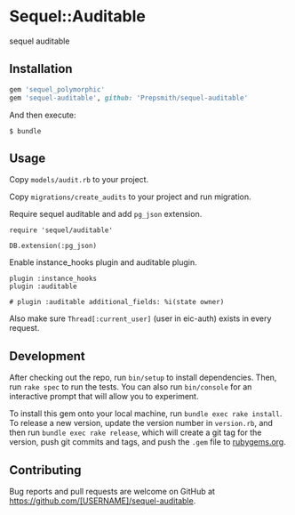 # Sequel::Auditable

sequel auditable

## Installation

```ruby
gem 'sequel_polymorphic'
gem 'sequel-auditable', github: 'Prepsmith/sequel-auditable'
```

And then execute:

    $ bundle

## Usage

Copy `models/audit.rb` to your project.

Copy `migrations/create_audits` to your project and run migration.

Require sequel auditable and add `pg_json` extension.

```
require 'sequel/auditable'

DB.extension(:pg_json)
```

Enable instance_hooks plugin and auditable plugin.

```
plugin :instance_hooks
plugin :auditable

# plugin :auditable additional_fields: %i(state owner)
```

Also make sure `Thread[:current_user]` (user in eic-auth) exists in every request.

## Development

After checking out the repo, run `bin/setup` to install dependencies. Then, run `rake spec` to run the tests. You can also run `bin/console` for an interactive prompt that will allow you to experiment.

To install this gem onto your local machine, run `bundle exec rake install`. To release a new version, update the version number in `version.rb`, and then run `bundle exec rake release`, which will create a git tag for the version, push git commits and tags, and push the `.gem` file to [rubygems.org](https://rubygems.org).

## Contributing

Bug reports and pull requests are welcome on GitHub at https://github.com/[USERNAME]/sequel-auditable.

